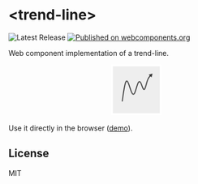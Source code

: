 # &lt;trend-line&gt;

![Latest Release](https://badgen.net/github/release/nextbitlabs/trend-line) [![Published on webcomponents.org](https://img.shields.io/badge/webcomponents.org-published-blue.svg)](https://www.webcomponents.org/element/trend-line)

Web component implementation of a trend-line.

<div align="center">
	<img width="100px" src="image.png">
</div>

Use it directly in the browser ([demo](https://codesandbox.io/s/hopeful-bird-pp41i?file=/index.html)).

## License

MIT
